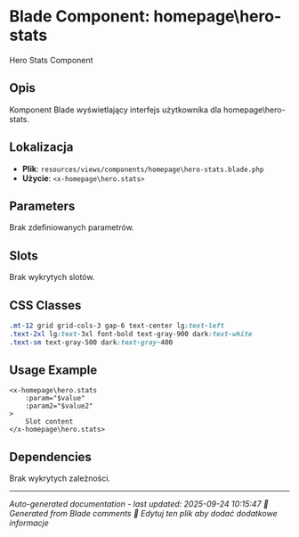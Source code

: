 # Blade Component: homepage\hero-stats

Hero Stats Component

## Opis
Komponent Blade wyświetlający interfejs użytkownika dla homepage\hero-stats.

## Lokalizacja
- **Plik**: `resources/views/components/homepage\hero-stats.blade.php`
- **Użycie**: `<x-homepage\hero.stats>`

## Parameters
Brak zdefiniowanych parametrów.

## Slots
Brak wykrytych slotów.

## CSS Classes
```css
.mt-12 grid grid-cols-3 gap-6 text-center lg:text-left
.text-2xl lg:text-3xl font-bold text-gray-900 dark:text-white
.text-sm text-gray-500 dark:text-gray-400
```

## Usage Example
```blade
<x-homepage\hero.stats
    :param="$value"
    :param2="$value2"
>
    Slot content
</x-homepage\hero.stats>
```

## Dependencies
Brak wykrytych zależności.

---
*Auto-generated documentation - last updated: 2025-09-24 10:15:47*
*🤖 Generated from Blade comments*
*📝 Edytuj ten plik aby dodać dodatkowe informacje*